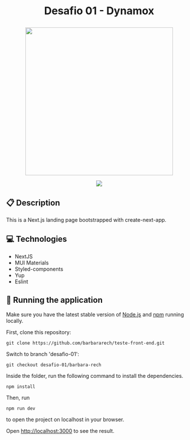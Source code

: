 # <p align = "center"> Desafio 01 - Dynamox </p>

<p align="center">
   <img src="https://theme.zdassets.com/theme_assets/9620204/0651d93480a183f0842b7ad8c033ff863880de83.png"  width="400"/>
</p>

<p align = "center">
   <img src="https://img.shields.io/badge/author-Bárbara_Rech-45132d?style=flat-square" />
</p>

## :clipboard: Description

This is a Next.js landing page bootstrapped with create-next-app.

## :computer: Technologies

- NextJS
- MUI Materials
- Styled-components
- Yup
- Eslint

## 🏁 Running the application

Make sure you have the latest stable version of [Node.js](https://nodejs.org/en/download/) and [npm](https://www.npmjs.com/) running locally.

First, clone this repository:

```
git clone https://github.com/barbararech/teste-front-end.git
```

Switch to branch 'desafio-01':

```
git checkout desafio-01/barbara-rech
```

Inside the folder, run the following command to install the dependencies.

```
npm install
```

Then, run

```
npm run dev
```

to open the project on localhost in your browser.

Open [http://localhost:3000](http://localhost:3000) to see the result.
